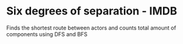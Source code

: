# Six degrees of separation - IMDB
 Finds the shortest route between actors and counts total amount of components using DFS and BFS
